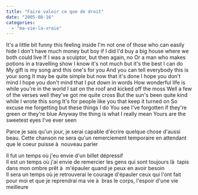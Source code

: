 ```yaml
---
title: "Faire valoir ce que de droit"
date: "2005-08-16"
categories: 
  - "ma-vie-la-vraie"
---
```


It's a little bit funny this feeling inside I'm not one of those who can easily hide I don't have much money but boy if I did I'd buy a big house where we both could live If I was a sculptor, but then again, no Or a man who makes potions in a travelling show I know it's not much but it's the best I can do My gift is my song and this one's for you And you can tell everybody this is your song It may be quite simple but now that it's done I hope you don't mind I hope you don't mind that I put down in words How wonderful life is while you're in the world I sat on the roof and kicked off the moss Well a few of the verses well they've got me quite cross But the sun's been quite kind while I wrote this song It's for people like you that keep it turned on So excuse me forgetting but these things I do You see I've forgotten if they're green or they're blue Anyway the thing is what I really mean Yours are the sweetest eyes I've ever seen

  
  
Parce je sais qu'un jour, je serai capable d'écrire quelque chose d'aussi beau. Cette chanson ne sera qu'un remerciement temporaire en attendant que le coeur puisse à  nouveau parler  
  
Il fut un temps où j'eu envie d'un billet dépressif  
Il est un temps où j'ai envie de remercier les gens qui sont toujours là  tapis dans mon ombre prêt à  m'épauler quand je peux en avoir besoin  
Il sera un temps où je retrouverai le courage d'épauler ceux qui l'ont fait pour moi et que je reprendrai ma vie à  bras le corps, l'espoir d'une vie meilleure
